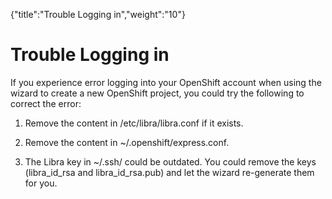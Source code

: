 {"title":"Trouble Logging in","weight":"10"} 

# Trouble Logging in

If you experience error logging into your OpenShift account when using the wizard to create a new OpenShift project, you could try the following to correct the error:

1.  Remove the content in /etc/libra/libra.conf if it exists.
    
2.  Remove the content in ~/.openshift/express.conf.
    
3.  The Libra key in ~/.ssh/ could be outdated. You could remove the keys (libra\_id\_rsa and libra\_id\_rsa.pub) and let the wizard re-generate them for you.